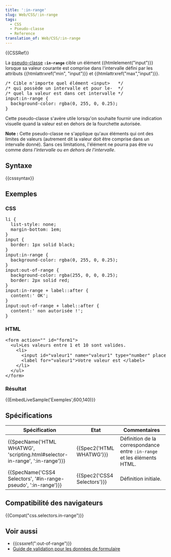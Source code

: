 ```yaml
---
title: ':in-range'
slug: Web/CSS/:in-range
tags:
  - CSS
  - Pseudo-classe
  - Reference
translation_of: Web/CSS/:in-range
---
```

<div>{{CSSRef}}</div>

<p>La <a href="/fr/docs/Web/CSS/Pseudo-classes">pseudo-classe</a> <strong><code>:in-range</code></strong> cible un élément {{htmlelement("input")}} lorsque sa valeur courante est comprise dans l'intervalle défini par les attributs {{htmlattrxref("min", "input")}} et {{htmlattrxref("max","input")}}.</p>

<pre class="brush: css no-line-numbers">/* Cible n'importe quel élément &lt;input&gt;   */
/* qui possède un intervalle et pour le-  */
/* quel la valeur est dans cet intervalle */
input:in-range {
  background-color: rgba(0, 255, 0, 0.25);
}</pre>

<p>Cette pseudo-classe s'avère utile lorsqu'on souhaite fournir une indication visuelle quand la valeur est en dehors de la fourchette autorisée.</p>

<div class="note">
  <p><strong>Note :</strong> Cette pseudo-classe ne s'applique qu'aux éléments qui ont des limites de valeurs (autrement dit la valeur doit être comprise dans un intervalle donné). Sans ces limitations, l'élément ne pourra pas être vu comme <em>dans l'intervalle</em> ou <em>en dehors de l'intervalle</em>.</p>
</div>

<h2 id="Syntaxe">Syntaxe</h2>

{{csssyntax}}

<h2 id="Exemples">Exemples</h2>

<h3 id="CSS">CSS</h3>

<pre class="brush: css">li {
  list-style: none;
  margin-bottom: 1em;
}
input {
  border: 1px solid black;
}
input:in-range {
  background-color: rgba(0, 255, 0, 0.25);
}
input:out-of-range {
  background-color: rgba(255, 0, 0, 0.25);
  border: 2px solid red;
}
input:in-range + label::after {
  content:' OK';
}
input:out-of-range + label::after {
  content:' non autorisée !';
}</pre>

<h3 id="HTML">HTML</h3>

<pre class="brush: html; highlight:[3]">&lt;form action="" id="form1"&gt;
  &lt;ul&gt;Les valeurs entre 1 et 10 sont valides.
    &lt;li&gt;
      &lt;input id="valeur1" name="valeur1" type="number" placeholder="de 1 à 10" min="1" max="10" value="12"&gt;
      &lt;label for="valeur1"&gt;Votre valeur est &lt;/label&gt;
    &lt;/li&gt;
  &lt;/ul&gt;
&lt;/form&gt;</pre>

<h3 id="Résultat">Résultat</h3>

<div>{{EmbedLiveSample('Exemples',600,140)}}</div>

<h2 id="Spécifications">Spécifications</h2>

<table class="standard-table">
 <thead>
  <tr>
   <th scope="col">Spécification</th>
   <th scope="col">Etat</th>
   <th scope="col">Commentaires</th>
  </tr>
 </thead>
 <tbody>
  <tr>
   <td>{{SpecName('HTML WHATWG', 'scripting.html#selector-in-range', ':in-range')}}</td>
   <td>{{Spec2('HTML WHATWG')}}</td>
   <td>Définition de la correspondance entre <code>:in-range</code> et les éléments HTML.</td>
  </tr>
  <tr>
   <td>{{SpecName('CSS4 Selectors', '#in-range-pseudo', ':in-range')}}</td>
   <td>{{Spec2('CSS4 Selectors')}}</td>
   <td>Définition initiale.</td>
  </tr>
 </tbody>
</table>

<h2 id="Compatibilité_des_navigateurs">Compatibilité des navigateurs</h2>

<p>{{Compat("css.selectors.in-range")}}</p>

<h2 id="Voir_aussi">Voir aussi</h2>

<ul>
 <li>{{cssxref(":out-of-range")}}</li>
 <li><a href="/fr/docs/Learn/Forms/Form_validation">Guide de validation pour les données de formulaire</a></li>
</ul>
